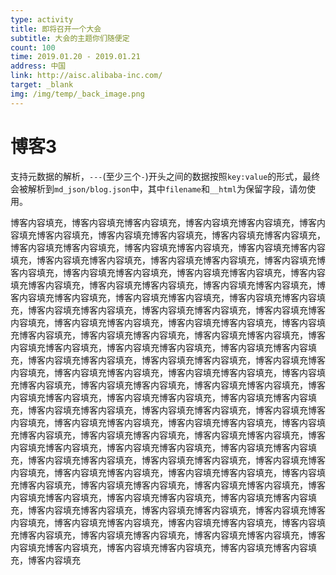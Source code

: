 ```yaml
---
type: activity
title: 即将召开一个大会
subtitle: 大会的主题你们随便定
count: 100
time: 2019.01.20 - 2019.01.21 
address: 中国
link: http://aisc.alibaba-inc.com/
target: _blank
img: /img/temp/_back_image.png
---
```


# 博客3

支持元数据的解析，`---`(至少三个`-`)开头之间的数据按照`key:value`的形式，最终会被解析到`md_json/blog.json`中，其中`filename`和`__html`为保留字段，请勿使用。

博客内容填充，博客内容填充博客内容填充，博客内容填充博客内容填充，博客内容填充博客内容填充，博客内容填充博客内容填充，博客内容填充博客内容填充，博客内容填充博客内容填充，博客内容填充博客内容填充，博客内容填充博客内容填充，博客内容填充博客内容填充，博客内容填充博客内容填充，博客内容填充博客内容填充，博客内容填充博客内容填充，博客内容填充博客内容填充，博客内容填充博客内容填充，博客内容填充博客内容填充，博客内容填充博客内容填充，博客内容填充博客内容填充，博客内容填充博客内容填充，博客内容填充博客内容填充，博客内容填充博客内容填充，博客内容填充博客内容填充，博客内容填充博客内容填充，博客内容填充博客内容填充，博客内容填充博客内容填充，博客内容填充博客内容填充，博客内容填充博客内容填充，博客内容填充博客内容填充，博客内容填充博客内容填充，博客内容填充博客内容填充，博客内容填充博客内容填充，博客内容填充博客内容填充，博客内容填充博客内容填充，博客内容填充博客内容填充，博客内容填充博客内容填充，博客内容填充博客内容填充，博客内容填充博客内容填充，博客内容填充博客内容填充，博客内容填充博客内容填充，博客内容填充博客内容填充，博客内容填充博客内容填充，博客内容填充博客内容填充，博客内容填充博客内容填充，博客内容填充博客内容填充，博客内容填充博客内容填充，博客内容填充博客内容填充，博客内容填充博客内容填充，博客内容填充博客内容填充，博客内容填充博客内容填充，博客内容填充博客内容填充，博客内容填充博客内容填充，博客内容填充博客内容填充，博客内容填充博客内容填充，博客内容填充博客内容填充，博客内容填充博客内容填充，博客内容填充博客内容填充，博客内容填充博客内容填充，博客内容填充博客内容填充，博客内容填充博客内容填充，博客内容填充博客内容填充，博客内容填充博客内容填充，博客内容填充博客内容填充，博客内容填充博客内容填充，博客内容填充博客内容填充，博客内容填充博客内容填充，博客内容填充博客内容填充，博客内容填充博客内容填充，博客内容填充博客内容填充，博客内容填充博客内容填充，博客内容填充博客内容填充，博客内容填充博客内容填充，博客内容填充博客内容填充，博客内容填充博客内容填充，博客内容填充博客内容填充，博客内容填充博客内容填充，博客内容填充
